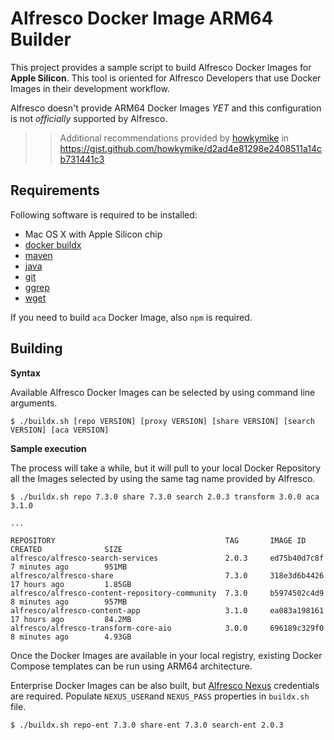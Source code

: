 # Alfresco Docker Image ARM64 Builder

This project provides a sample script to build Alfresco Docker Images for **Apple Silicon**. This tool is oriented for Alfresco Developers that use Docker Images in their development workflow.

Alfresco doesn't provide ARM64 Docker Images *YET* and this configuration is not *officially* supported by Alfresco.

>> Additional recommendations provided by [howkymike](https://howkymike.github.io/) in
>> https://gist.github.com/howkymike/d2ad4e81298e2408511a14cb731441c3


## Requirements

Following software is required to be installed:

* Mac OS X with Apple Silicon chip
* [docker buildx](https://docs.docker.com/buildx/working-with-buildx/)
* [maven](https://maven.apache.org)
* [java](https://www.oracle.com/java/technologies/java-se-glance.html)
* [git](https://git-scm.com)
* [ggrep](https://formulae.brew.sh/formula/grep)
* [wget](https://formulae.brew.sh/formula/wget)

If you need to build `aca` Docker Image, also `npm` is required.

## Building

**Syntax**

Available Alfresco Docker Images can be selected by using command line arguments.

```
$ ./buildx.sh [repo VERSION] [proxy VERSION] [share VERSION] [search VERSION] [aca VERSION]
```

**Sample execution**

The process will take a while, but it will pull to your local Docker Repository all the Images selected by using the same tag name provided by Alfresco.

```
$ ./buildx.sh repo 7.3.0 share 7.3.0 search 2.0.3 transform 3.0.0 aca 3.1.0

...

REPOSITORY                                      TAG       IMAGE ID       CREATED              SIZE
alfresco/alfresco-search-services               2.0.3     ed75b40d7c8f   7 minutes ago        951MB
alfresco/alfresco-share                         7.3.0     318e3d6b4426   17 hours ago         1.85GB
alfresco/alfresco-content-repository-community  7.3.0     b5974502c4d9   8 minutes ago        957MB
alfresco/alfresco-content-app                   3.1.0     ea083a198161   17 hours ago         84.2MB
alfresco/alfresco-transform-core-aio            3.0.0     696189c329f0   8 minutes ago        4.93GB
```

Once the Docker Images are available in your local registry, existing Docker Compose templates can be run using ARM64 architecture.

Enterprise Docker Images can be also built, but [Alfresco Nexus](https://nexus.alfresco.com) credentials are required. Populate `NEXUS_USER`and `NEXUS_PASS` properties in `buildx.sh` file.

```
$ ./buildx.sh repo-ent 7.3.0 share-ent 7.3.0 search-ent 2.0.3
```
